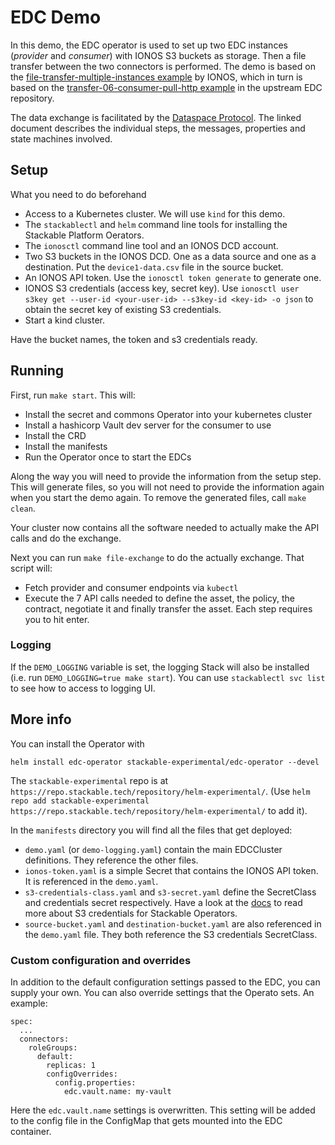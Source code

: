 
# EDC Demo

In this demo, the EDC operator is used to set up two EDC instances (_provider_ and _consumer_) with IONOS S3 buckets as storage. Then a file transfer between the two connectors is performed. The demo is based on the [file-transfer-multiple-instances example](https://github.com/Digital-Ecosystems/edc-ionos-s3/tree/main/example/file-transfer-multiple-instances) by IONOS, which in turn is based on the [transfer-06-consumer-pull-http example](https://github.com/eclipse-edc/Samples/tree/main/transfer/transfer-06-consumer-pull-http) in the upstream EDC repository.

The data exchange is facilitated by the [Dataspace Protocol](https://docs.internationaldataspaces.org/ids-knowledgebase/v/dataspace-protocol/overview/readme). The linked document describes the individual steps, the messages, properties and state machines involved.

## Setup

What you need to do beforehand

- Access to a Kubernetes cluster. We will use `kind` for this demo.
- The `stackablectl` and `helm` command line tools for installing the Stackable Platform Oerators.
- The `ionosctl` command line tool and an IONOS DCD account.
- Two S3 buckets in the IONOS DCD. One as a data source and one as a destination. Put the `device1-data.csv` file in the source bucket.
- An IONOS API token. Use the `ionosctl token generate` to generate one.
- IONOS S3 credentials (access key, secret key). Use `ionosctl user s3key get --user-id <your-user-id> --s3key-id <key-id> -o json` to obtain the secret key of existing S3 credentials.
- Start a kind cluster.

Have the bucket names, the token and s3 credentials ready.

## Running

First, run `make start`. This will:

- Install the secret and commons Operator into your kubernetes cluster
- Install a hashicorp Vault dev server for the consumer to use
- Install the CRD
- Install the manifests
- Run the Operator once to start the EDCs

Along the way you will need to provide the information from the setup step. This will generate files, so you will not need to provide the information again when you start the demo again. To remove the generated files, call `make clean`.

Your cluster now contains all the software needed to actually make the API calls and do the exchange.

Next you can run `make file-exchange` to do the actually exchange. That script will:

- Fetch provider and consumer endpoints via `kubectl`
- Execute the 7 API calls needed to define the asset, the policy, the contract, negotiate it and finally transfer the asset. Each step requires you to hit enter.

### Logging

If the `DEMO_LOGGING` variable is set, the logging Stack will also be installed (i.e. run `DEMO_LOGGING=true make start`). You can use `stackablectl svc list` to see how to access to logging UI.

## More info

You can install the Operator with 

    helm install edc-operator stackable-experimental/edc-operator --devel

The `stackable-experimental` repo is at `https://repo.stackable.tech/repository/helm-experimental/`. (Use `helm repo add stackable-experimental https://repo.stackable.tech/repository/helm-experimental/` to add it).

In the `manifests` directory you will find all the files that get deployed:

- `demo.yaml` (or `demo-logging.yaml`) contain the main EDCCluster definitions. They reference the other files.
- `ionos-token.yaml` is a simple Secret that contains the IONOS API token. It is referenced in the `demo.yaml`.
- `s3-credentials-class.yaml` and `s3-secret.yaml` define the SecretClass and credentials secret respectively. Have a look at the [docs](https://docs.stackable.tech/home/stable/concepts/s3.html#_credentials) to read more about S3 credentials for Stackable Operators.
- `source-bucket.yaml` and `destination-bucket.yaml` are also referenced in the `demo.yaml` file. They both reference the S3 credentials SecretClass.


### Custom configuration and overrides

In addition to the default configuration settings passed to the EDC, you can supply your own. You can also override settings that the Operato sets. An example:

```
spec:
  ...
  connectors:
    roleGroups:
      default:
        replicas: 1
        configOverrides:
          config.properties:
            edc.vault.name: my-vault
```

Here the `edc.vault.name` settings is overwritten. This setting will be added to the config file in the ConfigMap that gets mounted into the EDC container.
